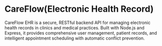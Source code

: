 # CareFlow(Electronic Health Record)
CareFlow EHR is a secure, RESTful backend API for managing electronic health records in clinics and medical practices. Built with Node.js and Express, it provides comprehensive user management, patient records, and intelligent appointment scheduling with automatic conflict prevention.
